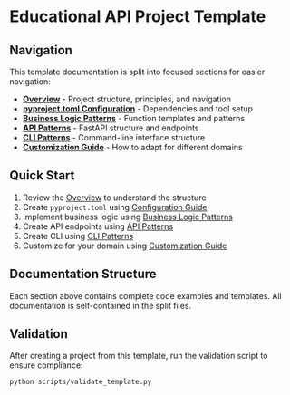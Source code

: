 # Educational API Project Template

## Navigation

This template documentation is split into focused sections for easier navigation:

- **[Overview](overview.md)** - Project structure, principles, and navigation
- **[pyproject.toml Configuration](pyproject.md)** - Dependencies and tool setup
- **[Business Logic Patterns](business-logic.md)** - Function templates and patterns
- **[API Patterns](api-patterns.md)** - FastAPI structure and endpoints
- **[CLI Patterns](cli-patterns.md)** - Command-line interface structure
- **[Customization Guide](customization.md)** - How to adapt for different domains

## Quick Start

1. Review the [Overview](overview.md) to understand the structure
2. Create `pyproject.toml` using [Configuration Guide](pyproject.md)
3. Implement business logic using [Business Logic Patterns](business-logic.md)
4. Create API endpoints using [API Patterns](api-patterns.md)
5. Create CLI using [CLI Patterns](cli-patterns.md)
6. Customize for your domain using [Customization Guide](customization.md)

## Documentation Structure

Each section above contains complete code examples and templates. All documentation is self-contained in the split files.

## Validation

After creating a project from this template, run the validation script to ensure compliance:

```bash
python scripts/validate_template.py
```

